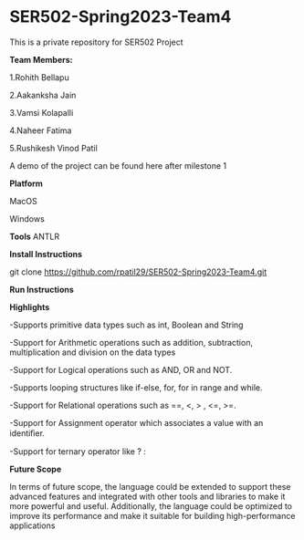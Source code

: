 # SER502-Spring2023-Team4
This is a private repository for SER502 Project

**Team Members:**

1.Rohith Bellapu

2.Aakanksha Jain

3.Vamsi Kolapalli

4.Naheer Fatima

5.Rushikesh Vinod Patil

A demo of the project can be found here after milestone 1

**Platform**

MacOS

Windows

**Tools**
ANTLR

**Install Instructions**

git clone https://github.com/rpatil29/SER502-Spring2023-Team4.git


**Run Instructions**


**Highlights**

-Supports primitive data types such as int, Boolean and String

-Support for Arithmetic operations such as addition, subtraction, multiplication and division on the data types

-Support for Logical operations such as AND, OR and NOT.

-Supports looping structures like if-else, for, for in range and while.

-Support for Relational operations such as ==, <, > , <=, >=.

-Support for Assignment operator which associates a value with an identiﬁer.

-Support for ternary operator like ? :

**Future Scope**

In terms of future scope, the language could be extended to support these advanced features and integrated with 
other tools and libraries to make it more powerful and useful. Additionally, the language could be optimized to improve 
its performance and make it suitable for building high-performance applications
